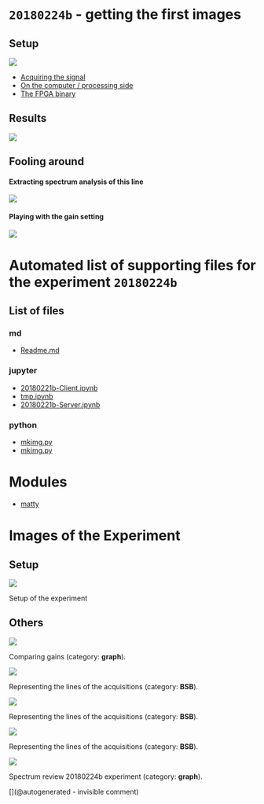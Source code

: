# `20180224b` - getting the first images

## Setup

![](/matty/20180224b/images/IMG_20180224_195210.jpg)

* [Acquiring the signal](/matty/20180224b/20180221b-Server.ipynb)
* [On the computer / processing side](/matty/20180224b/20180221b-Client.ipynb)
* [The FPGA binary](/matty/20180224b/20180224b-binary.bin)

## Results

![](/matty/20180224b/images/kk-1-VGA@0x11-spimode1-21msps.jpg)

## Fooling around

#### Extracting spectrum analysis of this line

![](/matty/20180224b/images/fft.jpg)

#### Playing with the gain setting

![](/matty/20180224b/images/comparing_gain.jpg)




# Automated list of supporting files for the __experiment `20180224b`__

## List of files

### md

* [Readme.md](/matty/20180224b/Readme.md)


### jupyter

* [20180221b-Client.ipynb](/matty/20180224b/20180221b-Client.ipynb)
* [tmp.ipynb](/tmp.ipynb)
* [20180221b-Server.ipynb](/matty/20180224b/20180221b-Server.ipynb)


### python

* [mkimg.py](/matty/20180225a/mkimg.py)
* [mkimg.py](/matty/20180224b/mkimg.py)





# Modules

* [matty](/matty/)




# Images of the Experiment

## Setup

![](/matty/20180224b/images/IMG_20180224_195210.jpg)

Setup of the experiment

## Others

![](/matty/20180224b/images/comparing_gain.jpg)

Comparing gains (category: __graph__).

![](/matty/20180224b/images/kk-1-VGA@0x11-spimode1-21msps.jpg)

Representing the lines of the acquisitions (category: __BSB__).

![](/matty/20180224b/images/kk-4-VGA@0x22-spimode1-21msps.jpg)

Representing the lines of the acquisitions (category: __BSB__).

![](/matty/20180224b/images/kk-6-VGA@0x33-spimode1-21msps.jpg)

Representing the lines of the acquisitions (category: __BSB__).

![](/matty/20180224b/images/fft.jpg)

Spectrum review 20180224b experiment (category: __graph__).










[](@autogenerated - invisible comment)
